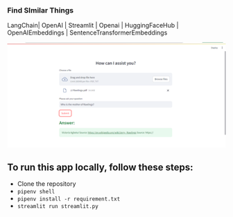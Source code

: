### Find SImilar Things

LangChain| OpenAI | Streamlit | Openai | HuggingFaceHub | OpenAIEmbeddings | SentenceTransformerEmbeddings

![App](app.png)

## To run this app locally, follow these steps:

- Clone the repository
- `pipenv shell`
- `pipenv install -r requirement.txt`
- `streamlit run streamlit.py`
